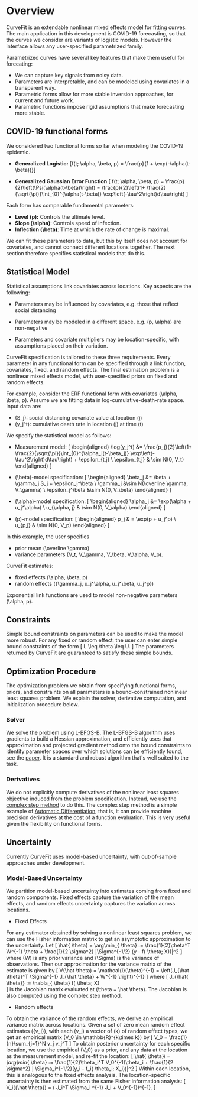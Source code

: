 # Overview

CurveFit is an extendable nonlinear mixed effects model for fitting curves.
The main application in this development is COVID-19 forecasting, so that
the curves we consider are variants of logistic models. However the interface
allows any user-specified parametrized family.

Parametrized curves have several key features that make them useful for forecating:  

- We can capture key signals from noisy data.
- Parameters are interpretable, and can be modeled using covariates in a transparent way.
- Parametric forms allow for more stable inversion approaches, for current and future work.
- Parametric functions impose rigid assumptions that make forecasting more stable.



## COVID-19 functional forms

We considered two functional forms so far when modeling the COVID-19 epidemic.

- **Generalized Logistic:** \[f(t; \alpha, \beta, p)  = \frac{p}{1 + \exp(-\alpha(t-\beta))}\]


 - **Generalized Gaussian Error Function** \[
 f(t;  \alpha, \beta, p) = \frac{p}{2}\left(\Psi(\alpha(t-\beta)\right) = \frac{p}{2}\left(1+ \frac{2}{\sqrt{\pi}}\int_{0}^{\alpha(t-\beta)} \exp\left(-\tau^2\right)d\tau\right)
\]

Each form has comparable fundamental parameters:

- **Level \(p\):**  Controls the ultimate level.
- **Slope \(\alpha\)**:  Controls speed of infection.
- **Inflection \(\beta\)**: Time at which the  rate of change is maximal.   

We can fit these parameters to data, but this by itself does not account for covariates, and cannot
connect different locations together. The next section therefore specifies statistical models that do this.

## Statistical Model

Statistical assumptions link covariates across locations. Key aspects are the following:  

- Parameters may be influenced by covariates, e.g. those that reflect social distancing

- Parameters may be modeled in a different space, e.g. \(p, \alpha\) are non-negative

- Parameters and covariate multipliers may be location-specific, with assumptions
placed on their variation.

CurveFit specification is tailored to these three requirements. Every parameter in any functional form
can be specified through a link function, covariates, fixed, and random effects. The final estimation
problem is a nonlinear mixed effects model, with user-specified priors on fixed and random effects.

For example, consider the ERF functional form with covariates \(\alpha, \beta, p\).
Assume we are fitting data in log-cumulative-death-rate space. Input data are:

- \(S_j\): social distancing covariate value at location \(j\)
- \(y_j^t\): cumulative death rate in location \(j\) at time \(t\)

We specify the statistical model as follows:

- Measurement model:
\[
\begin{aligned}
\log(y_j^t) &= \frac{p_j}{2}\left(1+ \frac{2}{\sqrt{\pi}}\int_{0}^{\alpha_j(t-\beta_j)} \exp\left(-\tau^2\right)d\tau\right) + \epsilon_{t,j} \\
\epsilon_{t,j} & \sim N(0, V_t)
\end{aligned}
\]

- \(\beta\)-model specification:
\[
\begin{aligned}
\beta_j &= \beta + \gamma_j S_j + \epsilon_j^\beta \\
\gamma_j &\sim N(\overline \gamma, V_\gamma) \\
\epsilon_j^\beta &\sim N(0, V_\beta)
\end{aligned}
\]
- \(\alpha\)-model specification:
\[
\begin{aligned}
\alpha_j &= \exp(\alpha + u_j^\alpha) \\
u_{\alpha, j} & \sim N(0, V_\alpha)
\end{aligned}
\]
- \(p\)-model specification:
\[
\begin{aligned}
p_j & = \exp(p + u_j^p) \\
u_{p,j} & \sim N(0, V_p)
\end{aligned}
\]

In this example, the user specifies

- prior mean \(\overline \gamma\)
- variance parameters \(V_t, V_\gamma, V_\beta, V_\alpha, V_p\).

CurveFit estimates:

- fixed effects \(\alpha, \beta, p\)
- random effects \(\{\gamma_j, u_j^\alpha, u_j^\beta, u_j^p\}\)

Exponential link functions are used to model non-negative parameters \(\alpha, p\).

## Constraints

Simple bound constraints on parameters can be used to make the model more robust.
For any fixed or random effect, the user can enter simple bound constraints of the form
\[
L \leq \theta \leq U.
\]
The parameters returned by CurveFit are guaranteed to satisfy these simple bounds.

## Optimization Procedure

The optimization problem we obtain from specifying functional forms, priors, and constraints on all parameters
is a bound-constrained nonlinear least squares problem. We explain the solver, derivative computation, and initialization
procedure below.

### Solver

We solve the problem using [L-BFGS-B](https://docs.scipy.org/doc/scipy/reference/optimize.minimize-lbfgsb.html).
The L-BFGS-B algorithm uses gradients to build a Hessian approximation, and efficiently uses that approximation
and projected gradient method onto the bound constraints to identify parameter spaces over which solutions can be efficiently found,
see the [paper](http://www.ece.northwestern.edu/~nocedal/PSfiles/limited.ps.gz). It is a standard and robust algorithm that's well
suited to the task.

### Derivatives

We do not explicitly compute derivatives of the nonlinear least squares objective induced from the problem specification.
Instead, we use the [complex step method](https://dl.acm.org/doi/abs/10.1145/838250.838251?casa_token=TYWyEC47VgkAAAAA:Qo1BmjP8jlvs5SOBqH2jw1VPMX4IV6SnjKfltmCgJP8jRM1nUThentKVdr2R0c3rBSfWry-_dZY) to do this.
The complex step method is a simple example of [Automatic Differentiation](https://en.wikipedia.org/wiki/Automatic_differentiation),
that is, it can provide machine precision derivatives at the cost of a function evaluation.
This is very useful given the flexibility on functional forms.

## Uncertainty

Currently CurveFit uses model-based uncertainty, with out-of-sample approaches under development.

### Model-Based Uncertainty

We partition model-based uncertainty into estimates coming  from fixed and random components. Fixed effects capture the variation
of the mean effects, and random effects uncertainty captures the variation across locations.  

- Fixed Effects

For any estimator obtained by solving a nonlinear least squares problem, we can use the Fisher information matrix
to get an asymptotic approximation to the uncertainty. Let
\[
\hat{ \theta} = \arg\min_{ \theta} := \frac{1}{2}\theta^T W^{-1} \theta  + \frac{1}{2 \sigma^2} \|\Sigma^{-1/2} (y - f( \theta;  X))\|^2
\]
where \(W\) is any prior variance and \(\Sigma\) is the variance of  observations.
Then our approximation for the variance matrix of the estimate is given by
\[
V(\hat \theta) = \mathcal{I}(\theta)^{-1} = \left(J_{\hat \theta}^T \Sigma^{-1} J_{\hat \theta} + W^{-1} \right)^{-1}
\]
where
\[
J_{\hat{ \theta}} := \nabla_{ \theta} f( \theta;  X)  
\]
is the Jacobian matrix evaluated at \(\theta = \hat \theta\). The Jacobian is also computed using the complex step method.

- Random effects

To obtain the variance of the random effects, we derive an  empirical variance matrix across locations.
Given a set of zero mean random effect estimates \(\{v_j\}\), with each \(v_j\) a vector
of \(k\) of random effect types, we get an empirical matrix \(V_0 \in \mathbb{R}^{k\times k}\) by
\[
V_0 = \frac{1}{n}\sum_{j=1}^N v_j v_j^T
\]
To obtain posterior uncertainty for each specific location, we use the empirical \(V_0\) as a prior,
and any data at the location as the measurement model, and re-fit the  location:
\[
\hat{ \theta}_i = \arg\min_{ \theta} := \frac{1}{2}\theta_i^T V_0^{-1}\theta_i +  \frac{1}{2 \sigma^2} \| \Sigma_i^{-1/2}(y_i - f_i( \theta_i;  X_i))\|^2
\]
Within each location, this is analogous to the fixed effects analysis. The location-specific uncertainty is then estimated from
the same Fisher information analysis:
\[
V_i({\hat \theta}) =   ( J_i^T  \Sigma_i ^{-1}  J_i + V_0^{-1})^{-1}.
\]
